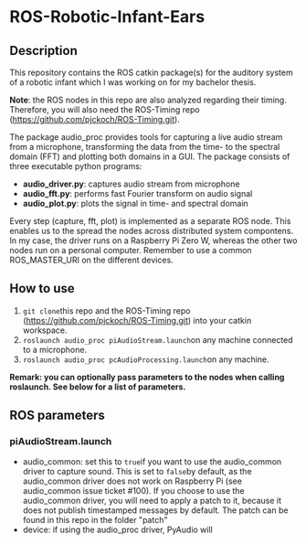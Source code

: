 # ROS-Robotic-Infant-Ears
## Description
This repository contains the ROS catkin package(s) for the auditory system of a robotic infant which I was working on for my bachelor thesis.

**Note**: the ROS nodes in this repo are also analyzed regarding their timing. Therefore, you will also need the ROS-Timing repo (https://github.com/pjckoch/ROS-Timing.git).

The package audio_proc provides tools for capturing a live audio stream from a microphone, transforming the data from the time- to the spectral domain (FFT) and plotting both domains in a GUI. The package consists of three executable python programs:

- **audio_driver.py**: captures audio stream from microphone
- **audio_fft.py**: performs fast Fourier transform on audio signal
- **audio_plot.py**: plots the signal in time- and spectral domain

Every step (capture, fft, plot) is implemented as a separate ROS node. This enables us to the spread the nodes across distributed system compontens. In my case, the driver runs on a Raspberry Pi Zero W, whereas the other two nodes run on a personal computer. Remember to use a common ROS_MASTER_URI on the different devices.

## How to use
1. `git clone`this repo and the ROS-Timing repo (https://github.com/pjckoch/ROS-Timing.git) into your catkin workspace.
2. `roslaunch audio_proc piAudioStream.launch`on any machine connected to a microphone.
3. `roslaunch audio_proc pcAudioProcessing.launch`on any machine.

**Remark: you can optionally pass parameters to the nodes when calling roslaunch. See below for a list of parameters.**

## ROS parameters
### piAudioStream.launch
- audio_common: set this to `true`if you want to use the audio_common driver to capture sound. This is set to `false`by default, as the audio_common driver does not work on Raspberry Pi (see audio_common issue ticket #100). If you choose to use the audio_common driver, you will need to apply a patch to it, because it does not publish timestamped messages by default. The patch can be found in this repo in the folder "patch"
- device: if using the audio_proc driver, PyAudio will 

